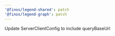 ```yaml
---
'@finos/legend-shared': patch
'@finos/legend-graph': patch
---
```


Update ServerClientConfig to include queryBaseUrl
